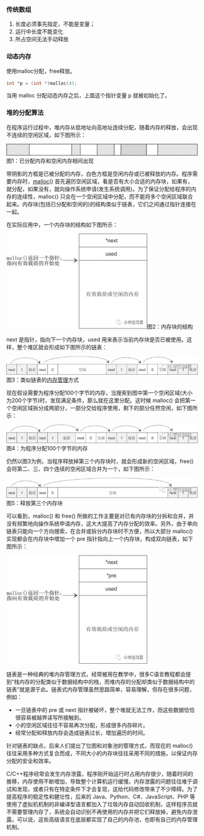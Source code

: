 ### 传统数组

1. 长度必须事先指定，不能是变量；
2. 运行中长度不能变化
3. 所占空间无法手动释放

### 动态内存

使用malloc分配，free释放。

```C
int *p = (int *)malloc(4);
```

当用 malloc 分配动态内存之后，上面这个指针变量 p 就被初始化了。

### 堆的分配算法

在程序运行过程中，堆内存从低地址向高地址连续分配，随着内存的释放，会出现不连续的空闲区域，如下图所示：

![db374e7c4b5d5204f099d04285d2c388.png](imags/db374e7c4b5d5204f099d04285d2c388.png)图1：已分配内存和空闲内存相间出现

带阴影的方框是已被分配的内存，白色方框是空闲内存或已被释放的内存。程序需要内存时，[malloc](https://so.csdn.net/so/search?q=malloc&spm=1001.2101.3001.7020)() 首先遍历空闲区域，看是否有大小合适的内存块，如果有，就分配，如果没有，就向操作系统申请(发生系统调用)。为了保证分配给程序的内存的连续性，malloc() 只会在一个空闲区域中分配，而不能将多个空闲区域联合起来。内存块(包括已分配和空闲的)的结构类似于链表，它们之间通过指针连接在一起。

在实际应用中，一个内存块的结构如下图所示：

![f6e9d8df806544ad2967b451ed8789f8.png](imags/f6e9d8df806544ad2967b451ed8789f8.png)图2：内存块的结构

next 是指针，指向下一个内存块，used 用来表示当前内存块是否已被使用。这样，整个堆区就会形成如下图所示的链表：

![e93cd52bfe142f0d1a96eba472106371.png](imags/e93cd52bfe142f0d1a96eba472106371.png)图3：类似链表的[内存管理](https://so.csdn.net/so/search?q=内存管理&spm=1001.2101.3001.7020)方式

现在假设需要为程序分配100个字节的内存，当搜索到图中第一个空闲区域(大小为200个字节)时，发现满足条件，那么就在这里分配。这时候 malloc() 会把第一个空闲区域拆分成两部分，一部分交给程序使用，剩下的部分任然空闲，如下图所示：

![bd111fee89a72a99c1bc5d1595ae5226.png](imags/bd111fee89a72a99c1bc5d1595ae5226.png)图4：为程序分配100个字节的内存

仍然以图3为例，当程序释放掉第三个内存块时，就会形成新的空闲区域，free() 会将第二、三、四个连续的空闲区域合并为一个，如下图所示：

![d131708425b16026e0b132544006301c.png](imags/d131708425b16026e0b132544006301c.png)图5：释放第三个内存块

可以看到，malloc() 和 free() 所做的工作主要是对已有内存块的分拆和合并，并没有频繁地向操作系统申请内存，这大大提高了内存分配的效率。另外，由于单向链表只能向一个方向搜索，在合并或拆分内存块时不方便，所以大部分 malloc() 实现都会在内存块中增加一个 pre 指针指向上一个内存块，构成双向链表，如下图所示：

![490b1090f0c3b1e8768a40e4f248e122.png](imags/490b1090f0c3b1e8768a40e4f248e122.png)

链表是一种经典的堆内存管理方式，经常被用在教学中，很多C语言教程都会提到“栈内存的分配类似于数据结构中的栈，而堆内存的分配却类似于数据结构中的链表”就是源于此。链表式内存管理虽然思路简单，容易理解，但存在很多问题，例如：

- 一旦链表中的 pre 或 next 指针被破坏，整个堆就无法工作，而这些数据恰恰很容易被越界读写所接触到。
- 小的空闲区域往往不容易再次分配，形成很多内存碎片。
- 经常分配和释放内存会造成链表过长，增加遍历的时间。

针对链表的缺点，后来人们提出了位图和对象池的管理方式，而现在的 malloc() 往往采用多种方式复合而成，不同大小的内存块往往采用不同的措施，以保证内存分配的安全和效率。

C/C++程序经常会发生内存泄露，程序刚开始运行时占用内存很少，随着时间的推移，内存使用不断增加，导致整个计算机运行缓慢。内存泄露的问题往往难于调试和发现，或者只有在特定条件下才会复现，这给代码修改带来了不少障碍。为了提高程序的稳定性和健壮性，后来的 Java、Python、C#、JavaScript、PHP 等使用了虚拟机机制的非编译型语言都加入了垃圾内存自动回收机制，这样程序员就不需要管理内存了，系统会自动识别不再使用的内存并把它们释放掉，避免内存泄露。可以说，这些高级语言在底层都实现了自己的内存池，也即有自己的内存管理机制。
